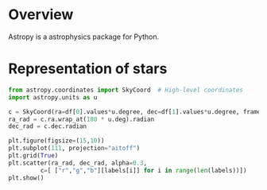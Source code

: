# Overview

Astropy is a astrophysics package for Python.

# Representation of stars

```python
from astropy.coordinates import SkyCoord  # High-level coordinates
import astropy.units as u

c = SkyCoord(ra=df[0].values*u.degree, dec=df[1].values*u.degree, frame='icrs')
ra_rad = c.ra.wrap_at(180 * u.deg).radian
dec_rad = c.dec.radian

plt.figure(figsize=(15,10))
plt.subplot(111, projection="aitoff")
plt.grid(True)
plt.scatter(ra_rad, dec_rad, alpha=0.3,
         c=[ ["r","g","b"][labels[i]] for i in range(len(labels))])
plt.show()
```

